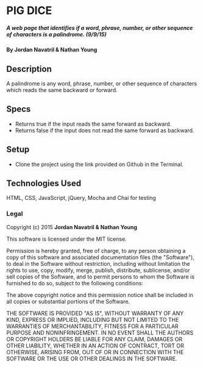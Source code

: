 # PIG DICE

##### A web page that identifies if a word, phrase, number, or other sequence of characters is a palindrome. (9/9/15)

#### By Jordan Navatril & Nathan Young

## Description

A palindrome is any word, phrase, number, or other sequence of characters which reads the same backward or forward.

## Specs

* Returns true if the input reads the same forward as backward.
* Returns false if the input does not read the same forward as backward.

## Setup

* Clone the project using the link provided on Github in the Terminal.

## Technologies Used

HTML, CSS, JavaScript, jQuery, Mocha and Chai for testing

### Legal

Copyright (c) 2015 **Jordan Navatril & Nathan Young**

This software is licensed under the MIT license.

Permission is hereby granted, free of charge, to any person obtaining a copy
of this software and associated documentation files (the "Software"), to deal
in the Software without restriction, including without limitation the rights
to use, copy, modify, merge, publish, distribute, sublicense, and/or sell
copies of the Software, and to permit persons to whom the Software is
furnished to do so, subject to the following conditions:

The above copyright notice and this permission notice shall be included in
all copies or substantial portions of the Software.

THE SOFTWARE IS PROVIDED "AS IS", WITHOUT WARRANTY OF ANY KIND, EXPRESS OR
IMPLIED, INCLUDING BUT NOT LIMITED TO THE WARRANTIES OF MERCHANTABILITY,
FITNESS FOR A PARTICULAR PURPOSE AND NONINFRINGEMENT. IN NO EVENT SHALL THE
AUTHORS OR COPYRIGHT HOLDERS BE LIABLE FOR ANY CLAIM, DAMAGES OR OTHER
LIABILITY, WHETHER IN AN ACTION OF CONTRACT, TORT OR OTHERWISE, ARISING FROM,
OUT OF OR IN CONNECTION WITH THE SOFTWARE OR THE USE OR OTHER DEALINGS IN
THE SOFTWARE.
